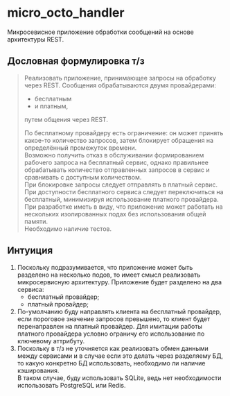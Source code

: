 # micro_octo_handler
Микросевисное приложение обработки сообщений на основе архитектуры REST.  
## Дословная формулировка т/з  
> Реализовать приложение, принимающее запросы на обработку через REST.
>Сообщения обрабатываются двумя провайдерами:  
> - бесплатным
> - и платным,
>   
> путем общения через REST.
>
>По бесплатному провайдеру есть ограничение: он может принять какое-то количество запросов, затем блокирует обращения на определённый промежуток времени.  
>Возможно получить отказ в обслуживании формированием рабочего запроса на бесплатный сервис, однако правильнее обрабатывать количество отправленных запросов в сервис и сравнивать с доступным количеством.  
>При блокировке запросы следует отправлять в платный сервис. При доступности бесплатного сервиса следует переключиться на бесплатный, минимизируя использование платного провайдера.
>При разработке иметь в виду, что приложение может работать на нескольких изолированных подах без использования общей памяти.  
>Необходимо наличие тестов.

## Интуиция
1. Поскольку подразумивается, что приложение может быть разделено на несколько подов, то имеет смысл реализовать микросервисную архитектуру. Приложение будет разделено на два сервиса: 
    - бесплатный провайдер;  
    - платный провайдер;
2. По-умолчанию буду направлять клиента на бесплатный провайдер, если пороговое значение запросов превышено, то клиент будет перенаправлен на платный провайдер. Для имитации работы платного провайдера условно ограничу его использование по ключевому аттрибуту.  
3. Поскольку в т/з не уточняется как реализовать обмен данными между сервисами и в случае если это делать через разделяему БД, то какую конкретно БД использовать, необходимо ли наличие кэширования.  
В таком случае, буду использовать SQLite, ведь нет необходимости использовать PostgreSQL или Redis.
